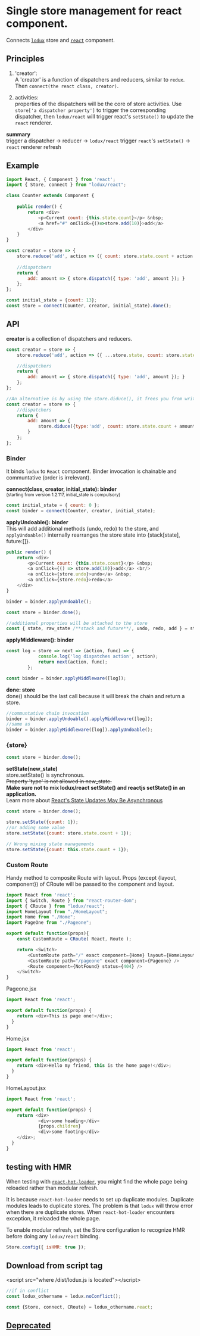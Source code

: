 # Single store management for react component.
Connects [`lodux`]( https://www.npmjs.com/package/lodux) store and [`react`](https://facebook.github.io/react/) component.

## Principles 
1. 'creator':  
A 'creator' is a function of dispatchers and reducers, similar to `redux`. Then `connect(the react class, creator)`.

2. activities:  
properties of the dispatchers will be the core of store activities. Use `store['a dispatcher property']` to trigger the corresponding dispatcher, then `lodux/react` will trigger react's `setState()` to update the `react` renderer.

__summary__  
trigger a dispatcher -> reducer -> `lodux/react` trigger `react`'s `setState()` -> `react` renderer refresh

## Example
```javascript
import React, { Component } from 'react';
import { Store, connect } from "lodux/react";

class Counter extends Component {
    
    public render() {
        return <div>
            <p>Current count: {this.state.count}</p> &nbsp;
            <a href="#" onClick={()=>store.add(10)}>add</a>
        </div>
    }
}

const creator = store => {    
    store.reduce('add', action => ({ count: store.state.count + action.amount }));
   
    //dispatchers
    return {
        add: amount => { store.dispatch({ type: 'add', amount }); }
    };
};

const initial_state = {count: 13};
const store = connect(Counter, creator, initial_state).done();
```

## API

__creator__ is a collection of dispatchers and reducers. 

```javascript
const creator = store => {
    store.reduce('add', action => ({ ...store.state, count: store.state.count + action.amount} })); 

    //dispatchers
    return {
        add: amount => { store.dispatch({ type: 'add', amount }); }
    };
};

//An alternative is by using the store.diduce(), it frees you from writing reducers. 
const creator = store => {
    //dispatchers
    return {
        add: amount => {
            store.diduce({type:'add', count: store.state.count + amount});
        }
    };
};
```

### Binder
It binds `lodux` to `React` component. Binder invocation is chainable and communtative (order is irrelevant). 

__connect(class, creator, initial_state): binder__  
<small>(starting from version 1.2.117, initial_state is compulsory)</small>  
```javascript
const initial_state = { count: 0 };
const binder = connect(Counter, creator, initial_state);
```

__applyUndoable(): binder__  
This will add additional methods (undo, redo) to the store, and `applyUndoable()` internally rearranges the store state into {stack[state], future:[]}.  
```javascript
public render() {    
    return <div>
        <p>Current count: {this.state.count}</p> &nbsp;
        <a onClick={() => store.add(10)}>add</a> <br/>
        <a onClick={store.undo}>undo</a> &nbsp;
        <a onClick={store.redo}>redo</a>
    </div>
}

binder = binder.applyUndoable();

const store = binder.done();

//additional properties will be attached to the store
const { state, raw_state /**stack and future**/, undo, redo, add } = store
```

__applyMiddleware(): binder__  
```javascript
const log = store => next => (action, func) => {
            console.log('log dispatches action', action);
            return next(action, func);
        };

const binder = binder.applyMiddleware([log]);
```

__done: store__  
done() should be the last call because it will break the chain and return a store.
```javascript
//communtative chain invocation
binder = binder.applyUndoable().applyMiddleware([log]);
//same as 
binder = binder.applyMiddleware([log]).applyUndoable();
```

### {store}
```javascript
const store = binder.done();
```

__setState(new_state)__  
store.setState() is synchronous.  
<s>Property 'type' is not allowed in new_state.</s>  
<strong>Make sure not to mix lodux/react setState() and reactjs setState() in an application.</strong>  
Learn more about [React's State Updates May Be Asynchronous](https://facebook.github.io/react/docs/state-and-lifecycle.html)
```javascript
const store = binder.done();

store.setState({count: 1});
//or adding some value
store.setState({count: store.state.count + 1});

// Wrong mixing state managements
store.setState({count: this.state.count + 1});
```
### Custom Route
Handy method to composite Route with layout. Props (except {layout, component}) of CRoute will be passed to the component and layout.
```javascript
import React from 'react';
import { Switch, Route } from "react-router-dom";
import { CRoute } from "lodux/react";
import HomeLayout from "./HomeLayout";
import Home from "./Home";
import PageOne from "./Pageone";

export default function(props){
    const CustomRoute = CRoute( React, Route );

    return <Switch>
        <CustomRoute path="/" exact component={Home} layout={HomeLayout} />
        <CustomRoute path="/pageone" exact component={Pageone} />        
        <Route component={NotFound} status={404} />
    </Switch>
}
```
Pageone.jsx
```javascript
import React from 'react';

export default function(props) {
    return <div>This is page one!</div>;
  }
}
```
Home.jsx
```javascript
import React from 'react';

export default function(props) {
    return <div>Hello my friend, this is the home page!</div>;
  }
}
```
HomeLayout.jsx
```javascript
import React from 'react';

export default function(props) {
    return <div>
            <div>some heading</div>
            {props.children}
            <div>some footing</div>
    </div>;
  }
}
```

## testing with HMR
When testing with [`react-hot-loader`](https://github.com/gaearon/react-hot-loader), you might find the whole page being reloaded rather than modular refresh.  

It is because `react-hot-loader` needs to set up duplicate modules. Duplicate modules leads to duplicate stores. The problem is that `lodux` will throw error when there are duplicate stores. When `react-hot-loader` encounters exception, it reloaded the whole page.   

To enable modular refresh, set the Store configuration to recognize HMR before doing any `lodux/react` binding.
```javascript
Store.config({ isHMR: true });
```

## Download from script tag
&lt;script src="where /dist/lodux.js is located">&lt;/script>
```javascript
//if in conflict
const lodux_othername = lodux.noConflict();

const {Store, connect, CRoute} = lodux_othername.react;
```

## [Deprecated](Deprecated.md)